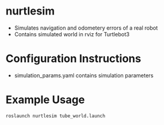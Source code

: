 # nurtlesim
* Simulates navigation and odometery errors of a real robot
* Contains simulated world in rviz for Turtlebot3

# Configuration Instructions
* simulation_params.yaml contains simulation parameters

# Example Usage
```
roslaunch nurtlesim tube_world.launch
```